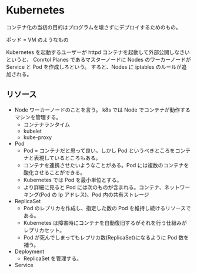 # Kubernetes

コンテナ化の当初の目的はプログラムを壊さずにデプロイするためのもの。

ポッド = VM のようなもの

Kubernetes を起動するユーザーが httpd コンテナを起動して外部公開しなさいというと、
Conrtol Planes であるマスターノードに Nodes のワーカーノードが Service と Pod を作成しろという。
すると、Nodes に iptables のルールが追加される。

## リソース

- Node
  ワーカーノードのことを言う。
  k8s では Node でコンテナが動作するマシンを管理する。
  - コンテナランタイム
  - kubelet
  - kube-proxy
- Pod
  - Pod = コンテナだと思って良い。しかし Pod というべきところをコンテナと表現しているところもある。
  - コンテナを連携させたいようなことがある。Pod には複数のコンテナを酸化させることができる。
  - Kubernetes では Pod を最小単位とする。
  - より詳細に見ると Pod には次のものが含まれる。コンテナ、ネットワーキング(Pod の Ip アドレス)、Pod 内の共有ストレージ
- ReplicaSet
  - Pod のレプリカを作成し、指定した数の Pod を維持し続けるリソースである。
  - Kubernetes は障害時にコンテナを自動復旧するがそれを行う仕組みがレプリカセット。
  - Pod が死んでしまってもレプリカ数(ReplicaSet)になるように Pod 数を補う。
- Deployment
  - ReplicaSet を管理する。
- Service
